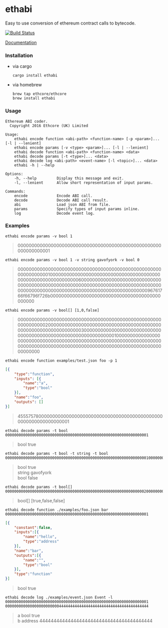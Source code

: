 # ethabi
Easy to use conversion of ethereum contract calls to bytecode.

[![Build Status][travis-image]][travis-url]

[travis-image]: https://travis-ci.org/ethcore/ethabi.svg?branch=master
[travis-url]: https://travis-ci.org/ethcore/ethabi

[Documentation](http://ethcore.github.io/ethabi/ethabi/index.html)

### Installation

- via cargo

  ```
  cargo install ethabi
  ```

- via homebrew

  ```
  brew tap ethcore/ethcore
  brew install ethabi
  ```

### Usage

```
Ethereum ABI coder.
  Copyright 2016 Ethcore (UK) Limited

Usage:
    ethabi encode function <abi-path> <function-name> [-p <param>]... [-l | --lenient]
    ethabi encode params [-v <type> <param>]... [-l | --lenient]
    ethabi decode function <abi-path> <function-name> <data>
    ethabi decode params [-t <type>]... <data>
    ethabi decode log <abi-path> <event-name> [-l <topic>]... <data>
    ethabi -h | --help

Options:
    -h, --help         Display this message and exit.
    -l, --lenient      Allow short representation of input params.

Commands:
    encode             Encode ABI call.
    decode             Decode ABI call result.
    abi                Load json ABI from file.
    params             Specify types of input params inline.
    log                Decode event log.
```

### Examples

```
ethabi encode params -v bool 1
```

> 0000000000000000000000000000000000000000000000000000000000000001

```
ethabi encode params -v bool 1 -v string gavofyork -v bool 0
```

> 00000000000000000000000000000000000000000000000000000000000000010000000000000000000000000000000000000000000000000000000000000060000000000000000000000000000000000000000000000000000000000000000000000000000000000000000000000000000000000000000000000000000000096761766f66796f726b0000000000000000000000000000000000000000000000

```
ethabi encode params -v bool[] [1,0,false]
```

> 00000000000000000000000000000000000000000000000000000000000000200000000000000000000000000000000000000000000000000000000000000003000000000000000000000000000000000000000000000000000000000000000100000000000000000000000000000000000000000000000000000000000000000000000000000000000000000000000000000000000000000000000000000000

```
ethabi encode function examples/test.json foo -p 1
```

```json
[{
	"type":"function",
	"inputs": [{
		"name":"a",
		"type":"bool"
	}],
	"name":"foo",
	"outputs": []
}]
```

> 455575780000000000000000000000000000000000000000000000000000000000000001

```
ethabi decode params -t bool 0000000000000000000000000000000000000000000000000000000000000001
```

> bool true

```
ethabi decode params -t bool -t string -t bool 00000000000000000000000000000000000000000000000000000000000000010000000000000000000000000000000000000000000000000000000000000060000000000000000000000000000000000000000000000000000000000000000000000000000000000000000000000000000000000000000000000000000000096761766f66796f726b0000000000000000000000000000000000000000000000
```

> bool true<br/>
> string gavofyork<br/>
> bool false

```
ethabi decode params -t bool[] 00000000000000000000000000000000000000000000000000000000000000200000000000000000000000000000000000000000000000000000000000000003000000000000000000000000000000000000000000000000000000000000000100000000000000000000000000000000000000000000000000000000000000000000000000000000000000000000000000000000000000000000000000000000
```

> bool[] [true,false,false]

```
ethabi decode function ./examples/foo.json bar 0000000000000000000000000000000000000000000000000000000000000001
```

```json
[{
	"constant":false,
	"inputs":[{
		"name":"hello",
		"type":"address"
	}],
	"name":"bar",
	"outputs":[{
		"name":"",
		"type":"bool"
	}],
	"type":"function"
}]
```

> bool true

```
ethabi decode log ./examples/event.json Event -l 0000000000000000000000000000000000000000000000000000000000000001 0000000000000000000000004444444444444444444444444444444444444444
```

> a bool true<br/>
> b address 4444444444444444444444444444444444444444

